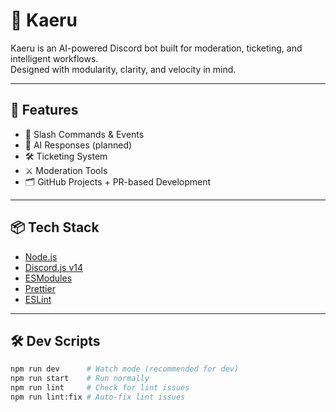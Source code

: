 # 🐸 Kaeru

Kaeru is an AI-powered Discord bot built for moderation, ticketing, and intelligent workflows.  
Designed with modularity, clarity, and velocity in mind.

---

## 🚀 Features

- 🤖 Slash Commands & Events
- 🧠 AI Responses (planned)
- 🛠 Ticketing System
- ⚔️ Moderation Tools
- 🗂 GitHub Projects + PR-based Development

---

## 📦 Tech Stack

- [Node.js](https://nodejs.org/)
- [Discord.js v14](https://discord.js.org/)
- [ESModules](https://developer.mozilla.org/en-US/docs/Web/JavaScript/Guide/Modules)
- [Prettier](https://prettier.io/)
- [ESLint](https://eslint.org/)

---

## 🛠 Dev Scripts

```bash
npm run dev      # Watch mode (recommended for dev)
npm run start    # Run normally
npm run lint     # Check for lint issues
npm run lint:fix # Auto-fix lint issues
```
